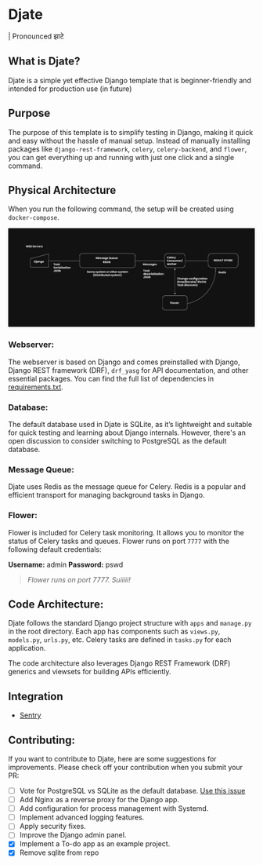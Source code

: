 # Djate
| Pronounced झाटे

## What is Djate?
Djate is a simple yet effective Django template that is beginner-friendly and intended for production use (in future)

## Purpose
The purpose of this template is to simplify testing in Django, making it quick and easy without the hassle of manual setup. Instead of manually installing packages like `django-rest-framework`, `celery`, `celery-backend`, and `flower`, you can get everything up and running with just one click and a single command.

## Physical Architecture
When you run the following command, the setup will be created using `docker-compose`.

![Physical architecture of Djate](/assets/physical_architecture.jpg)

### Webserver:
The webserver is based on Django and comes preinstalled with Django, Django REST framework (DRF), `drf_yasg` for API documentation, and other essential packages. You can find the full list of dependencies in [requirements.txt](https://github.com/n1rjal/djate/blob/main/requirements.txt).

### Database:
The default database used in Djate is SQLite, as it’s lightweight and suitable for quick testing and learning about Django internals. However, there's an open discussion to consider switching to PostgreSQL as the default database.

### Message Queue:
Djate uses Redis as the message queue for Celery. Redis is a popular and efficient transport for managing background tasks in Django.

### Flower:
Flower is included for Celery task monitoring. It allows you to monitor the status of Celery tasks and queues.
Flower runs on port `7777` with the following default credentials:

**Username:** admin
**Password:** pswd

> _Flower runs on port 7777. Suiiiii!_

## Code Architecture:
Djate follows the standard Django project structure with `apps` and `manage.py` in the root directory. Each app has components such as `views.py`, `models.py`, `urls.py`, etc. Celery tasks are defined in `tasks.py` for each application.

The code architecture also leverages Django REST Framework (DRF) generics and viewsets for building APIs efficiently.

## Integration
- [Sentry](/documents/sentry.md)

## Contributing:
If you want to contribute to Djate, here are some suggestions for improvements. Please check off your contribution when you submit your PR:

- [ ] Vote for PostgreSQL vs SQLite as the default database. [Use this issue](https://github.com/n1rjal/djate/issues/1)
- [ ] Add Nginx as a reverse proxy for the Django app.
- [ ] Add configuration for process management with Systemd.
- [ ] Implement advanced logging features.
- [ ] Apply security fixes.
- [ ] Improve the Django admin panel.
- [x] Implement a To-do app as an example project.
- [x] Remove sqlite from repo
